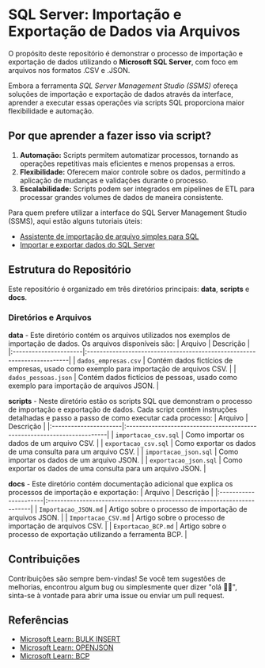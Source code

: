 # SQL Server: Importação e Exportação de Dados via Arquivos

O propósito deste repositório é demonstrar o processo de importação e exportação de dados utilizando o **Microsoft SQL Server**, com foco em arquivos nos formatos .CSV e .JSON. 

Embora a ferramenta _SQL Server Management Studio (SSMS)_ ofereça soluções de importação e exportação de dados através da interface, aprender a executar essas operações via scripts SQL proporciona maior flexibilidade e automação.

## Por que aprender a fazer isso via script?
1. **Automação:** Scripts permitem automatizar processos, tornando as operações repetitivas mais eficientes e menos propensas a erros.
2. **Flexibilidade:** Oferecem maior controle sobre os dados, permitindo a aplicação de mudanças e validações durante o processo.
3. **Escalabilidade:** Scripts podem ser integrados em pipelines de ETL para processar grandes volumes de dados de maneira consistente.

Para quem prefere utilizar a interface do SQL Server Management Studio (SSMS), aqui estão alguns tutoriais úteis:
- [Assistente de importação de arquivo simples para SQL](https://learn.microsoft.com/pt-br/sql/relational-databases/import-export/import-flat-file-wizard?view=sql-server-ver16)
- [Importar e exportar dados do SQL Server](https://learn.microsoft.com/pt-br/sql/integration-services/import-export-data/start-the-sql-server-import-and-export-wizard?view=sql-server-ver16)

## Estrutura do Repositório
Este repositório é organizado em três diretórios principais: **data**, **scripts** e **docs**. 

### Diretórios e Arquivos

**data** - Este diretório contém os arquivos utilizados nos exemplos de importação de dados. Os arquivos disponíveis são:
| Arquivo               | Descrição                                                               |
|:----------------------|:------------------------------------------------------------------------|
| `dados_empresas.csv`  | Contém dados fictícios de empresas, usado como exemplo para importação de arquivos CSV. |
| `dados_pessoas.json`  | Contém dados fictícios de pessoas, usado como exemplo para importação de arquivos JSON. |

**scripts** - Neste diretório estão os scripts SQL que demonstram o processo de importação e exportação de dados. Cada script contém instruções detalhadas e passo a passo de como executar cada processo:
| Arquivo               | Descrição                                                               |
|:----------------------|:------------------------------------------------------------------------|
| `importacao_csv.sql`  | Como importar os dados de um arquivo CSV. |
| `exportacao_csv.sql`  | Como exportar os dados de uma consulta para um arquivo CSV. |
| `importacao_json.sql` | Como importar os dados de um arquivo JSON. |
| `exportacao_json.sql` | Como exportar os dados de uma consulta para um arquivo JSON. |

**docs** - Este diretório contém documentação adicional que explica os processos de importação e exportação:
| Arquivo               | Descrição                                                               |
|:----------------------|:------------------------------------------------------------------------|
| `Importacao_JSON.md`  | Artigo sobre o processo de importação de arquivos JSON. |
| `Importacao_CSV.md`   | Artigo sobre o processo de importação de arquivos CSV. |
| `Exportacao_BCP.md`   | Artigo sobre o processo de exportação utilizando a ferramenta BCP. |

## Contribuições
Contribuições são sempre bem-vindas! Se você tem sugestões de melhorias, encontrou algum bug ou simplesmente quer dizer "olá 👋🏽", sinta-se à vontade para abrir uma issue ou enviar um pull request.

## Referências
- [Microsoft Learn: BULK INSERT](https://learn.microsoft.com/pt-br/sql/t-sql/statements/bulk-insert-transact-sql?view=sql-server-ver16)
- [Microsoft Learn: OPENJSON](https://learn.microsoft.com/pt-br/sql/t-sql/functions/openjson-transact-sql?view=sql-server-ver16)
- [Microsoft Learn: BCP](https://learn.microsoft.com/pt-br/sql/tools/bcp-utility?view=sql-server-ver16&tabs=windows)
